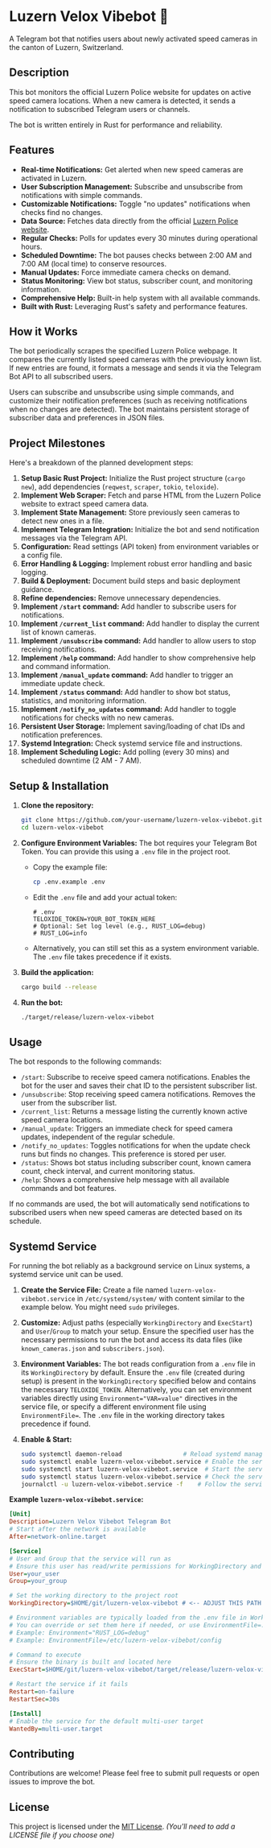 # Luzern Velox Vibebot 🚨

A Telegram bot that notifies users about newly activated speed cameras in the canton of Luzern, Switzerland.

## Description

This bot monitors the official Luzern Police website for updates on active speed camera locations. When a new camera is detected, it sends a notification to subscribed Telegram users or channels.

The bot is written entirely in Rust for performance and reliability.

## Features

* **Real-time Notifications:** Get alerted when new speed cameras are activated in Luzern.
* **User Subscription Management:** Subscribe and unsubscribe from notifications with simple commands.
* **Customizable Notifications:** Toggle "no updates" notifications when checks find no changes.
* **Data Source:** Fetches data directly from the official [Luzern Police website](https://polizei.lu.ch/organisation/sicherheit_verkehrspolizei/verkehrspolizei/spezialversorgung/verkehrssicherheit/Aktuelle_Tempomessungen).
* **Regular Checks:** Polls for updates every 30 minutes during operational hours.
* **Scheduled Downtime:** The bot pauses checks between 2:00 AM and 7:00 AM (local time) to conserve resources.
* **Manual Updates:** Force immediate camera checks on demand.
* **Status Monitoring:** View bot status, subscriber count, and monitoring information.
* **Comprehensive Help:** Built-in help system with all available commands.
* **Built with Rust:** Leveraging Rust's safety and performance features.

## How it Works

The bot periodically scrapes the specified Luzern Police webpage. It compares the currently listed speed cameras with the previously known list. If new entries are found, it formats a message and sends it via the Telegram Bot API to all subscribed users.

Users can subscribe and unsubscribe using simple commands, and customize their notification preferences (such as receiving notifications when no changes are detected). The bot maintains persistent storage of subscriber data and preferences in JSON files.

## Project Milestones

Here's a breakdown of the planned development steps:

1. **Setup Basic Rust Project:** Initialize the Rust project structure (`cargo new`), add dependencies (`reqwest`, `scraper`, `tokio`, `teloxide`).
2. **Implement Web Scraper:** Fetch and parse HTML from the Luzern Police website to extract speed camera data.
3. **Implement State Management:** Store previously seen cameras to detect new ones in a file.
4. **Implement Telegram Integration:** Initialize the bot and send notification messages via the Telegram API.
5. **Configuration:** Read settings (API token) from environment variables or a config file.
6. **Error Handling & Logging:** Implement robust error handling and basic logging.
7. **Build & Deployment:** Document build steps and basic deployment guidance.
8. **Refine dependencies:** Remove unnecessary dependencies.
9. **Implement `/start` command:** Add handler to subscribe users for notifications.
10. **Implement `/current_list` command:** Add handler to display the current list of known cameras.
11. **Implement `/unsubscribe` command:** Add handler to allow users to stop receiving notifications.
12. **Implement `/help` command:** Add handler to show comprehensive help and command information.
13. **Implement `/manual_update` command:** Add handler to trigger an immediate update check.
14. **Implement `/status` command:** Add handler to show bot status, statistics, and monitoring information.
15. **Implement `/notify_no_updates` command:** Add handler to toggle notifications for checks with no new cameras.
16. **Persistent User Storage:** Implement saving/loading of chat IDs and notification preferences.
17. **Systemd Integration:** Check systemd service file and instructions.
18. **Implement Scheduling Logic:** Add polling (every 30 mins) and scheduled downtime (2 AM - 7 AM).

## Setup & Installation

1. **Clone the repository:**

    ```bash
    git clone https://github.com/your-username/luzern-velox-vibebot.git
    cd luzern-velox-vibebot
    ```

2. **Configure Environment Variables:**
    The bot requires your Telegram Bot Token. You can provide this using a `.env` file in the project root.
    * Copy the example file:

        ```bash
        cp .env.example .env
        ```

    * Edit the `.env` file and add your actual token:

        ```dotenv
        # .env
        TELOXIDE_TOKEN=YOUR_BOT_TOKEN_HERE
        # Optional: Set log level (e.g., RUST_LOG=debug)
        # RUST_LOG=info
        ```

    * Alternatively, you can still set this as a system environment variable. The `.env` file takes precedence if it exists.
3. **Build the application:**

    ```bash
    cargo build --release
    ```

4. **Run the bot:**

    ```bash
    ./target/release/luzern-velox-vibebot
    ```

## Usage

The bot responds to the following commands:

* `/start`: Subscribe to receive speed camera notifications. Enables the bot for the user and saves their chat ID to the persistent subscriber list.
* `/unsubscribe`: Stop receiving speed camera notifications. Removes the user from the subscriber list.
* `/current_list`: Returns a message listing the currently known active speed camera locations.
* `/manual_update`: Triggers an immediate check for speed camera updates, independent of the regular schedule.
* `/notify_no_updates`: Toggles notifications for when the update check runs but finds no changes. This preference is stored per user.
* `/status`: Shows bot status including subscriber count, known camera count, check interval, and current monitoring status.
* `/help`: Shows a comprehensive help message with all available commands and bot features.

If no commands are used, the bot will automatically send notifications to subscribed users when new speed cameras are detected based on its schedule.

## Systemd Service

For running the bot reliably as a background service on Linux systems, a systemd service unit can be used.

1. **Create the Service File:** Create a file named `luzern-velox-vibebot.service` in `/etc/systemd/system/` with content similar to the example below. You might need `sudo` privileges.
2. **Customize:** Adjust paths (especially `WorkingDirectory` and `ExecStart`) and `User`/`Group` to match your setup. Ensure the specified user has the necessary permissions to run the bot and access its data files (like `known_cameras.json` and `subscribers.json`).
3. **Environment Variables:** The bot reads configuration from a `.env` file in its `WorkingDirectory` by default. Ensure the `.env` file (created during setup) is present in the `WorkingDirectory` specified below and contains the necessary `TELOXIDE_TOKEN`. Alternatively, you can set environment variables directly using `Environment="VAR=value"` directives in the service file, or specify a different environment file using `EnvironmentFile=`. The `.env` file in the working directory takes precedence if found.
4. **Enable & Start:**

    ```bash
    sudo systemctl daemon-reload                 # Reload systemd manager configuration
    sudo systemctl enable luzern-velox-vibebot.service # Enable the service to start on boot
    sudo systemctl start luzern-velox-vibebot.service  # Start the service immediately
    sudo systemctl status luzern-velox-vibebot.service # Check the service status
    journalctl -u luzern-velox-vibebot.service -f    # Follow the service logs
    ```

**Example `luzern-velox-vibebot.service`:**

```ini
[Unit]
Description=Luzern Velox Vibebot Telegram Bot
# Start after the network is available
After=network-online.target

[Service]
# User and Group that the service will run as
# Ensure this user has read/write permissions for WorkingDirectory and the executable
User=your_user
Group=your_group

# Set the working directory to the project root
WorkingDirectory=$HOME/git/luzern-velox-vibebot # <-- ADJUST THIS PATH

# Environment variables are typically loaded from the .env file in WorkingDirectory.
# You can override or set them here if needed, or use EnvironmentFile=.
# Example: Environment="RUST_LOG=debug"
# Example: EnvironmentFile=/etc/luzern-velox-vibebot/config

# Command to execute
# Ensure the binary is built and located here
ExecStart=$HOME/git/luzern-velox-vibebot/target/release/luzern-velox-vibebot # <-- ADJUST THIS PATH if needed

# Restart the service if it fails
Restart=on-failure
RestartSec=30s

[Install]
# Enable the service for the default multi-user target
WantedBy=multi-user.target
```

## Contributing

Contributions are welcome! Please feel free to submit pull requests or open issues to improve the bot.

## License

This project is licensed under the [MIT License](LICENSE). *(You'll need to add a LICENSE file if you choose one)*

